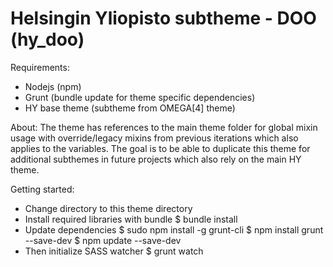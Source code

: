 Helsingin Yliopisto subtheme - DOO (hy_doo)
===========================================

Requirements:
  - Nodejs (npm)
  - Grunt (bundle update for theme specific dependencies)
  - HY base theme (subtheme from OMEGA[4] theme)

About:
  The theme has references to the main theme folder for global mixin usage with
  override/legacy mixins from previous iterations which also applies to the
  variables. The goal is to be able to duplicate this theme for additional
  subthemes in future projects which also rely on the main HY theme.

Getting started:
  - Change directory to this theme directory
  - Install required libraries with bundle
      $ bundle install
  - Update dependencies
      $ sudo npm install -g grunt-cli
      $ npm install grunt --save-dev
      $ npm update --save-dev
  - Then initialize SASS watcher
      $ grunt watch
